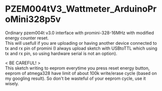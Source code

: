 # PZEM004tV3_Wattmeter_ArduinoProMini328p5v

Ordinary pzem004t v3.0 interface with promini-328-16MHz with modified energy counter reset.  
This will usefull if you are uploading or having another device connected to tx and rx pin of promini (I always upload sketch with USBtoTTL which using tx and rx pin, so using hardware serial is not an option).  

< BE CAREFUL! >  
This sketch writing to eeprom everytime you press reset energy button, eeprom of atmega328 have limit of about 100k write/erase cycle (based on my googling result). So don't be wasteful of your eeprom cycle, use it wisely.  
